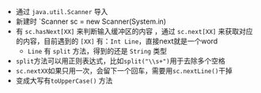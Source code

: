 - 通过 `java.util.Scanner` 导入
- 新建时 `Scanner sc = new Scanner(System.in)  
- 有 `sc.hasNext[XX]` 来判断输入缓冲区的内容 ，通过 `sc.next[XX]` 来获取对应的内容，目前遇到的 `[XX]` 有：`Int Line`，直接next就是一个word
	- `Line` 有 `split` 方法，得到的还是 `String` 类型
- `split`方法可以用正则表达式，比如`split("\\s+")`用于去除多个空格  
- `sc.nextXX`如果只用一次，会留下一个回车，需要用`sc.nextLine()`干掉
- 变成大写有`toUpperCase()` 方法